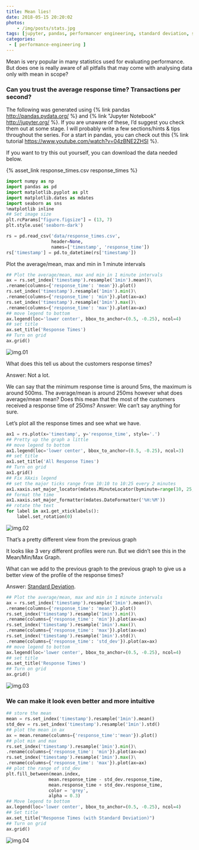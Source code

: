 ```yaml
---
title: Mean lies!
date: 2018-05-15 20:20:02
photos: 
	- /img/posts/stats.jpg
tags: [jupyter, pandas, performancer engineering, standard deviation, statistics ]
categories: 
 - [ performance-engineering ]
---
```


Mean is very popular in many statistics used for evaluating performance. But does one is really aware of all pitfalls that may come with analysing data only with mean in scope?

<!--more-->

### Can you trust the average response time? Transactions per second?

The following was generated using {% link pandas http://pandas.pydata.org/ %}  and {% link "Jupyter Notebook" http://jupyter.org/ %}. If you are unaware of these, I’d suggest you check them out at some stage. I will probably write a few sections/hints & tips throughout the series.  For a start in pandas, you can check out this {% link tutorial https://www.youtube.com/watch?v=04zBNE2ZHSI %}.

If you want to try this out yourself, you can download the data needed below.

{% asset_link response_times.csv response_times %}

```python
import numpy as np
import pandas as pd
import matplotlib.pyplot as plt
import matplotlib.dates as mdates
import seaborn as sns
%matplotlib inline
## Set image size
plt.rcParams["figure.figsize"] = (13, 7)
plt.style.use('seaborn-dark')
```


```python
rs = pd.read_csv('data/response_times.csv', 
                 header=None, 
                 names=['timestamp', 'response_time'])
rs['timestamp'] = pd.to_datetime(rs['timestamp'])
```

Plot the average/mean, max and min in 1 minute intervals


```python
## Plot the average/mean, max and min in 1 minute intervals
ax = rs.set_index('timestamp').resample('1min').mean()\
.rename(columns={'response_time': 'mean'}).plot()
rs.set_index('timestamp').resample('1min').min()\
.rename(columns={'response_time': 'min'}).plot(ax=ax)
rs.set_index('timestamp').resample('1min').max()\
.rename(columns={'response_time': 'max'}).plot(ax=ax)
## move legend to bottom
ax.legend(loc='lower center', bbox_to_anchor=(0.5, -0.25), ncol=4)
## set title
ax.set_title('Response Times')
## Turn on grid
ax.grid()
```


![img.01](output_3_0.png)

What does this tell us about the customers response times?

Answer: Not a lot.

We can say that the minimum response time is around 5ms, the maximum is around 500ms. The average/mean is around 250ms however what does average/mean mean? Does this mean that the most of the customers received a response time of 250ms? Answer: We can’t say anything for sure.

Let’s plot all the response times and see what we have.


```python
ax1 = rs.plot(x='timestamp', y='response_time', style='.') 
## Pretty up the graph a little
## move legend to bottom
ax1.legend(loc='lower center', bbox_to_anchor=(0.5, -0.25), ncol=3)
## set title
ax1.set_title('All Response Times')
## Turn on grid
ax1.grid()
## Fix XAxis legend
## set the major ticks range from 10:10 to 10:25 every 2 minutes
ax1.xaxis.set_major_locator(mdates.MinuteLocator(byminute=range(10, 25, 2))) 
## format the time
ax1.xaxis.set_major_formatter(mdates.DateFormatter('%H:%M'))
## rotate the text
for label in ax1.get_xticklabels():
    label.set_rotation(0)

```

![img.02](output_5_0.png)


That’s a pretty different view from the previous graph

It looks like 3 very different profiles were run. But we didn’t see this in the Mean/Min/Max Graph.

What can we add to the previous graph to the previous graph to give us a better view of the profile of the response times?

Answer: [Standard Deviation](https://en.wikipedia.org/wiki/Standard_deviation).


```python
## Plot the average/mean, max and min in 1 minute intervals
ax = rs.set_index('timestamp').resample('1min').mean()\
.rename(columns={'response_time': 'mean'}).plot()
rs.set_index('timestamp').resample('1min').min()\
.rename(columns={'response_time': 'min'}).plot(ax=ax)
rs.set_index('timestamp').resample('1min').max()\
.rename(columns={'response_time': 'max'}).plot(ax=ax)
rs.set_index('timestamp').resample('1min').std()\
.rename(columns={'response_time': 'std_dev'}).plot(ax=ax)
## move legend to bottom
ax.legend(loc='lower center', bbox_to_anchor=(0.5, -0.25), ncol=4)
## set title
ax.set_title('Response Times')
## Turn on grid
ax.grid()
```

![img.03](output_7_0.png)

### We can make it look even better and more intuitive


```python
## store the mean
mean = rs.set_index('timestamp').resample('1min').mean()
std_dev = rs.set_index('timestamp').resample('1min').std()
## plot the mean in ax
ax = mean.rename(columns={'response_time':'mean'}).plot()
## plot min and max
rs.set_index('timestamp').resample('1min').min()\
.rename(columns={'response_time': 'min'}).plot(ax=ax)
rs.set_index('timestamp').resample('1min').max()\
.rename(columns={'response_time': 'max'}).plot(ax=ax)
## plot the range of std_dev
plt.fill_between(mean.index,
                mean.response_time - std_dev.response_time,
                mean.response_time + std_dev.response_time, 
                color = 'grey',
                alpha = 0.3)
## Move legend to bottom
ax.legend(loc='lower center', bbox_to_anchor=(0.5, -0.25), ncol=4)
## Set title
ax.set_title("Response Times (with Standard Deviation)")
## Turn on grid
ax.grid()
```


![img.04](output_9_0.png)

